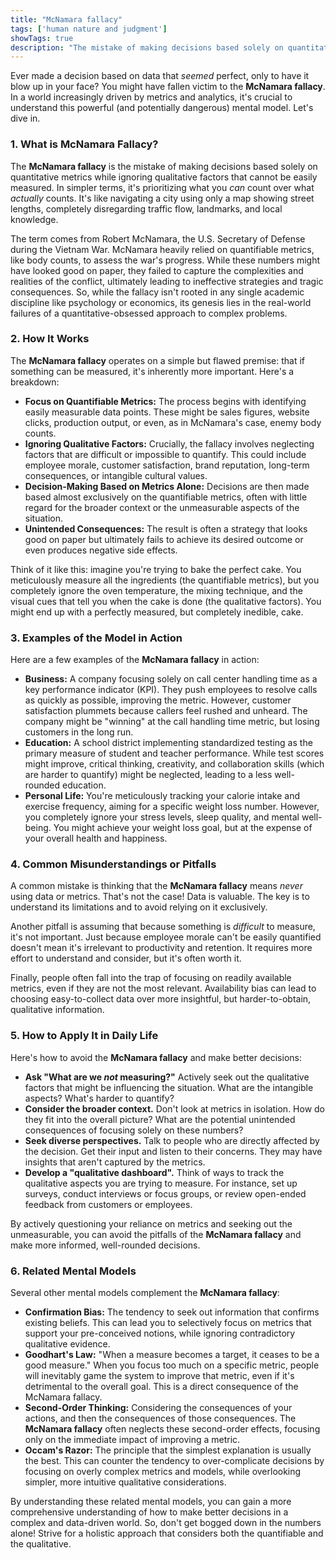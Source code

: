 ```yaml
---
title: "McNamara fallacy"
tags: ['human nature and judgment']
showTags: true
description: "The mistake of making decisions based solely on quantitative metrics while ignoring qualitative factors that cannot be measured."
---
```



Ever made a decision based on data that *seemed* perfect, only to have it blow up in your face? You might have fallen victim to the **McNamara fallacy**. In a world increasingly driven by metrics and analytics, it's crucial to understand this powerful (and potentially dangerous) mental model. Let's dive in.

### 1. What is McNamara Fallacy?

The **McNamara fallacy** is the mistake of making decisions based solely on quantitative metrics while ignoring qualitative factors that cannot be easily measured. In simpler terms, it's prioritizing what you *can* count over what *actually* counts. It's like navigating a city using only a map showing street lengths, completely disregarding traffic flow, landmarks, and local knowledge.

The term comes from Robert McNamara, the U.S. Secretary of Defense during the Vietnam War. McNamara heavily relied on quantifiable metrics, like body counts, to assess the war's progress. While these numbers might have looked good on paper, they failed to capture the complexities and realities of the conflict, ultimately leading to ineffective strategies and tragic consequences. So, while the fallacy isn't rooted in any single academic discipline like psychology or economics, its genesis lies in the real-world failures of a quantitative-obsessed approach to complex problems.

### 2. How It Works

The **McNamara fallacy** operates on a simple but flawed premise: that if something can be measured, it's inherently more important. Here's a breakdown:

*   **Focus on Quantifiable Metrics:** The process begins with identifying easily measurable data points. These might be sales figures, website clicks, production output, or even, as in McNamara's case, enemy body counts.
*   **Ignoring Qualitative Factors:** Crucially, the fallacy involves neglecting factors that are difficult or impossible to quantify. This could include employee morale, customer satisfaction, brand reputation, long-term consequences, or intangible cultural values.
*   **Decision-Making Based on Metrics Alone:** Decisions are then made based almost exclusively on the quantifiable metrics, often with little regard for the broader context or the unmeasurable aspects of the situation.
*   **Unintended Consequences:** The result is often a strategy that looks good on paper but ultimately fails to achieve its desired outcome or even produces negative side effects.

Think of it like this: imagine you're trying to bake the perfect cake. You meticulously measure all the ingredients (the quantifiable metrics), but you completely ignore the oven temperature, the mixing technique, and the visual cues that tell you when the cake is done (the qualitative factors). You might end up with a perfectly measured, but completely inedible, cake.

### 3. Examples of the Model in Action

Here are a few examples of the **McNamara fallacy** in action:

*   **Business:** A company focusing solely on call center handling time as a key performance indicator (KPI). They push employees to resolve calls as quickly as possible, improving the metric. However, customer satisfaction plummets because callers feel rushed and unheard. The company might be "winning" at the call handling time metric, but losing customers in the long run.
*   **Education:** A school district implementing standardized testing as the primary measure of student and teacher performance. While test scores might improve, critical thinking, creativity, and collaboration skills (which are harder to quantify) might be neglected, leading to a less well-rounded education.
*   **Personal Life:** You're meticulously tracking your calorie intake and exercise frequency, aiming for a specific weight loss number. However, you completely ignore your stress levels, sleep quality, and mental well-being. You might achieve your weight loss goal, but at the expense of your overall health and happiness.

### 4. Common Misunderstandings or Pitfalls

A common mistake is thinking that the **McNamara fallacy** means *never* using data or metrics. That's not the case! Data is valuable. The key is to understand its limitations and to avoid relying on it exclusively.

Another pitfall is assuming that because something is *difficult* to measure, it's not important. Just because employee morale can't be easily quantified doesn't mean it's irrelevant to productivity and retention. It requires more effort to understand and consider, but it's often worth it.

Finally, people often fall into the trap of focusing on readily available metrics, even if they are not the most relevant. Availability bias can lead to choosing easy-to-collect data over more insightful, but harder-to-obtain, qualitative information.

### 5. How to Apply It in Daily Life

Here's how to avoid the **McNamara fallacy** and make better decisions:

*   **Ask "What are we *not* measuring?"** Actively seek out the qualitative factors that might be influencing the situation. What are the intangible aspects? What's harder to quantify?
*   **Consider the broader context.** Don't look at metrics in isolation. How do they fit into the overall picture? What are the potential unintended consequences of focusing solely on these numbers?
*   **Seek diverse perspectives.** Talk to people who are directly affected by the decision. Get their input and listen to their concerns. They may have insights that aren't captured by the metrics.
*   **Develop a "qualitative dashboard".** Think of ways to track the qualitative aspects you are trying to measure. For instance, set up surveys, conduct interviews or focus groups, or review open-ended feedback from customers or employees.

By actively questioning your reliance on metrics and seeking out the unmeasurable, you can avoid the pitfalls of the **McNamara fallacy** and make more informed, well-rounded decisions.

### 6. Related Mental Models

Several other mental models complement the **McNamara fallacy**:

*   **Confirmation Bias:** The tendency to seek out information that confirms existing beliefs. This can lead you to selectively focus on metrics that support your pre-conceived notions, while ignoring contradictory qualitative evidence.
*   **Goodhart's Law:** "When a measure becomes a target, it ceases to be a good measure." When you focus too much on a specific metric, people will inevitably game the system to improve that metric, even if it's detrimental to the overall goal. This is a direct consequence of the McNamara fallacy.
*   **Second-Order Thinking:** Considering the consequences of your actions, and then the consequences of those consequences. The **McNamara fallacy** often neglects these second-order effects, focusing only on the immediate impact of improving a metric.
*   **Occam's Razor:** The principle that the simplest explanation is usually the best. This can counter the tendency to over-complicate decisions by focusing on overly complex metrics and models, while overlooking simpler, more intuitive qualitative considerations.

By understanding these related mental models, you can gain a more comprehensive understanding of how to make better decisions in a complex and data-driven world. So, don't get bogged down in the numbers alone! Strive for a holistic approach that considers both the quantifiable and the qualitative.

